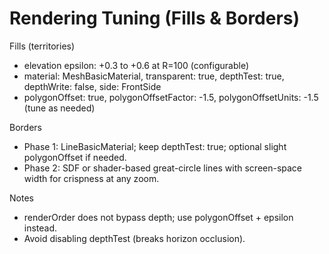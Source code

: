 # Rendering Tuning (Fills & Borders)

Fills (territories)
- elevation epsilon: +0.3 to +0.6 at R=100 (configurable)
- material: MeshBasicMaterial, transparent: true, depthTest: true, depthWrite: false, side: FrontSide
- polygonOffset: true, polygonOffsetFactor: -1.5, polygonOffsetUnits: -1.5 (tune as needed)

Borders
- Phase 1: LineBasicMaterial; keep depthTest: true; optional slight polygonOffset if needed.
- Phase 2: SDF or shader-based great-circle lines with screen-space width for crispness at any zoom.

Notes
- renderOrder does not bypass depth; use polygonOffset + epsilon instead.
- Avoid disabling depthTest (breaks horizon occlusion).
